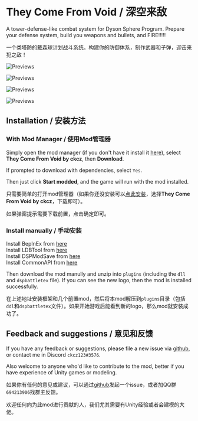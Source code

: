 ﻿# They Come From Void / 深空来敌

A tower-defense-like combat system for Dyson Sphere Program. Prepare your defense system, build you weapons and bullets, and FIRE!!!!!

一个类塔防的戴森球计划战斗系统。构建你的防御体系，制作武器和子弹，迎击来犯之敌！

![Previews](https://raw.githubusercontent.com/ckcz123/DSP_Battle/master/previews/1.png)

![Previews](https://raw.githubusercontent.com/ckcz123/DSP_Battle/master/previews/2.jpg)

![Previews](https://raw.githubusercontent.com/ckcz123/DSP_Battle/master/previews/3.png)

![Previews](https://raw.githubusercontent.com/ckcz123/DSP_Battle/master/previews/4.png)

## Installation / 安装方法

### With Mod Manager / 使用Mod管理器

Simply open the mod manager (if you don't have it install it [here](https://dsp.thunderstore.io/package/ebkr/r2modman/)), select **They Come From Void by ckcz**, then **Download**.

If prompted to download with dependencies, select `Yes`.

Then just click **Start modded**, and the game will run with the mod installed.

只需要简单的打开mod管理器（如果你还没安装可以[点此安装](https://dsp.thunderstore.io/package/ebkr/r2modman/)，选择**They Come From Void by ckcz**，下载即可）。

如果弹窗提示需要下载前置，点击确定即可。

### Install manually / 手动安装

Install BepInEx from [here](https://dsp.thunderstore.io/package/xiaoye97/BepInEx/)<br/>
Install LDBTool from [here](https://dsp.thunderstore.io/package/xiaoye97/LDBTool/)<br/>
Install DSPModSave from [here](https://dsp.thunderstore.io/package/CommonAPI/DSPModSave/)<br/>
Install CommonAPI from [here](https://dsp.thunderstore.io/package/CommonAPI/CommonAPI/)<br/>


Then download the mod manully and unzip into `plugins` (including the `dll` and `dspbattletex` file). If you can see the new logo, then the mod is installed successfully.

在上述地址安装框架和几个前置mod，然后将本mod解压到`plugins`目录（包括`ddl`和`dspbattletex`文件）。如果开始游戏后能看到新的logo，那么mod就安装成功了。

## Feedback and suggestions / 意见和反馈

If you have any feedback or suggestions, please file a new issue via [github](https://github.com/ckcz123/DSP_Battle), or contact me in Discord `ckcz123#3576`.

Also welcome to anyone who'd like to contribute to the mod, better if you have experience of Unity games or modeling.

如果你有任何的意见或建议，可以通过[github](https://github.com/ckcz123/DSP_Battle)发起一个issue，或者加QQ群`694213906`找群主反馈。

欢迎任何向为此mod进行贡献的人，我们尤其需要有Unity经验或者会建模的大佬。
